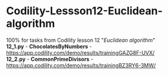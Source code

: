 # Codility-Lessson12-Euclidean-algorithm
100% for tasks from Codility lesson 12 "*Euclidean algorithm*"  
**12_1.py** - **ChocolatesByNumbers** - https://app.codility.com/demo/results/trainingGAZG8F-UVX/  
**12_2.py** - **CommonPrimeDivisors** - https://app.codility.com/demo/results/trainingBZ3RY6-3MW/  
